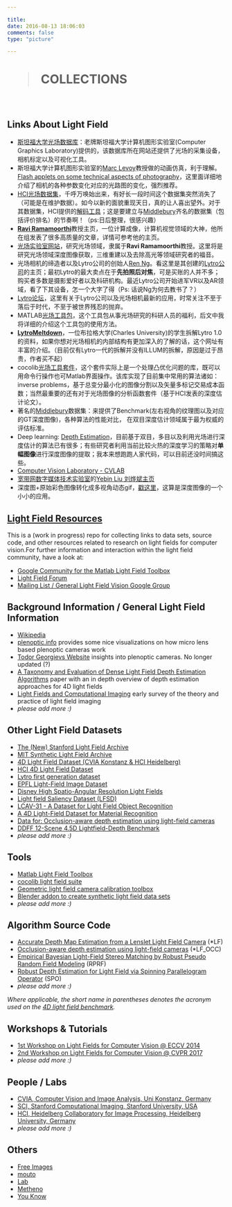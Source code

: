 ```yaml
---

title:
date: 2016-08-13 18:06:03
comments: false
type: "picture"

---
```



# <blockquote class="blockquote-center"> COLLECTIONS </blockquote>

<br>

## Links About Light Field



* [斯坦福大学光场数据库](http://lightfield.stanford.edu/lfs.html)：老牌斯坦福大学计算机图形实验室(Computer Graphics Laboratory)提供的，该数据库所在网站还提供了光场的采集设备，相机标定以及可视化工具。
* 斯坦福大学计算机图形实验室的[Marc Levoy](http://graphics.stanford.edu/~levoy/)教授做的动画仿真，利于理解。[Flash applets on some technical aspects of photography](https://graphics.stanford.edu/courses/cs178/applets/applets.html)，这里面详细地介绍了相机的各种参数变化对应的光路图的变化，强烈推荐。
* [HCI光场数据集](http://hci-lightfield.iwr.uni-heidelberg.de/)，千呼万唤始出来，有好长一段时间这个数据集突然消失了（可能是在维护数据）。如今以新的面貌重现天日，真的让人喜出望外。对于其数据集，HCI提供的[解码工具](https://github.com/lightfield-analysis/matlab-tools)；这是要建立与[Middlebury](#Middlebury)齐名的数据集（包括评价排名）的节奏啊！（ps:日后整理，很感兴趣）
* [**Ravi Ramamoorthi**](http://cseweb.ucsd.edu/~ravir/)教授主页，一位计算成像，计算机视觉领域的大神，他所在组发表了很多高质量的文章，详情可参考他的主页。
* [光场实验室网站](http://cseweb.ucsd.edu/~viscomp/projects/LF/)，研究光场领域，隶属于**Ravi Ramamoorthi**教授。这里将是研究光场领域深度图像获取，三维重建以及去除高光等领域研究者的福音。
* 光场相机的缔造者以及Lytro公司的创始人[Ren Ng](http://www.eecs.berkeley.edu/Faculty/Homepages/yirenng.html/)。看这里是其创建的[Lytro公司](https://illum.lytro.com)的主页；最初Lytro的最大卖点在于**先拍照后对焦**，可是买账的人并不多；购买者多数是摄影爱好者以及科研机构。最近Lytro公司开始进军VR以及AR领域，看了下其设备，怎一个大字了得（Ps: 话说Ng为何去教书了？）
* [Lytro论坛](http://blog.lytro.com/)，这里有关于Lytro公司以及光场相机最新的应用，时常关注不至于落后于时代，不至于被世界残忍的抛弃。
* MATLAB[光场工具包](http://www.mathworks.com/matlabcentral/fileexchange/49683-light-field-toolbox-v0-4)，这个工具包从事光场研究的科研人员的福利，后文中我将详细的介绍这个工具包的使用方法。
* [**LytroMeltdown**](http://optics.miloush.net/lytro/Default.aspx)，一位布拉格大学(Charles University)的学生拆解Lytro 1.0的资料，如果你想对光场相机的内部结构有更加深入的了解的话，这个网址有丰富的介绍。（目前仅有Lytro一代的拆解并没有ILLUM的拆解，原因是过于昂贵，作者买不起）
* cocolib[光场工具套件](http://sourceforge.net/p/cocolib/home/Home/)，这个套件实际上是一个处理凸优化问题的库，既可以用命令行操作也可Matlab界面操作。该库实现了目前集中常用的算法诸如： inverse problems，基于总变分最小化的图像分割以及矢量多标记交易成本函数；当然最重要的还有对于光场图像的分析函数套件（基于HCI发表的深度估计论文）。
* 著名的[Middlebury](http://vision.middlebury.edu/stereo/)<span id="Middlebury">数据集</span>：来提供了Benchmark(左右视角的纹理图以及对应的GT深度图像)，各种算法的性能对比， 在双目深度估计领域属于最为权威的评估标准。
* Deep learning: [Depth Estimation](https://github.com/iro-cp/FCRN-DepthPrediction)，目前基于双目，多目以及利用光场进行深度估计的算法已有很多；有些研究者利用当前比较火热的深度学习的策略对**单幅图像**进行深度图像的提取；我本来想跑跑人家代码，可以目前还没时间搞这些。
* [Computer Vision Laboratory - CVLAB](http://cvlab.epfl.ch/)
* [宽带网数字媒体技术实验室](http://media.au.tsinghua.edu.cn/people.jsp)的[Yebin Liu 刘烨斌主页](http://www.liuyebin.com/)
* 深度图+原始彩色图像转化成多视角动态gif，[戳这里](http://wigglemaker.ugocapeto.com/)，这算是深度图像的一个小小的应用。



## [Light Field Resources](https://github.com/Vincentqyw/light-field-resources/blob/master/README.md)
This is a (work in progress) repo for collecting links to data sets, source code, and other resources related to research on light fields for computer vision.For further information and interaction within the light field community, have a look at:
- [Google Community for the Matlab Light Field Toolbox](https://plus.google.com/communities/114934462920613225440)
- [Light Field Forum](http://lightfield-forum.com/en/)
- [Mailing List / General Light Field Vision Google Group](https://groups.google.com/forum/#!forum/lightfieldvision)


## Background Information / General Light Field Information
- [Wikipedia](https://en.wikipedia.org/wiki/Light_field)
- [plenoptic.info](http://plenoptic.info/) provides some nice visualizations on how micro lens based plenoptic cameras work
- [Todor Georgievs Website](http://www.tgeorgiev.net/) insights into plenoptic cameras. No longer updated (?)
- [A Taxonomy and Evaluation of Dense Light Field Depth Estimation Algorithms](http://lightfield-analysis.net/benchmark/paper/survey_cvprw_lf4cv_2017.pdf) paper with an in depth overview of depth estimation approaches for 4D light fields
- [Light Fields and Computational Imaging](https://web.stanford.edu/class/ee367/reading/levoy-lfphoto-ieee06.pdf) early survey of the theory and practice of light field imaging 
- *please add more :)*

## Other Light Field Datasets

- [The (New) Stanford Light Field Archive](http://lightfield.stanford.edu/)
- [MIT Synthetic Light Field Archive](http://web.media.mit.edu/~gordonw/SyntheticLightFields/index.php)
- [4D Light Field Dataset (CVIA Konstanz & HCI Heidelberg)](http://lightfield-analysis.net/)
- [HCI 4D Light Field Dataset](http://lightfieldgroup.iwr.uni-heidelberg.de/?page_id=713)
- [Lytro first generation dataset](https://www.irisa.fr/temics/demos/lightField/index.html)
- [EPFL Light-Field Image Dataset](http://mmspg.epfl.ch/EPFL-light-field-image-dataset)
- [Disney High Spatio-Angular Resolution Light Fields](https://www.disneyresearch.com/project/lightfields/)
- [Light field Saliency Dataset (LFSD)](https://www.eecis.udel.edu/~nianyi/LFSD.htm)
- [LCAV-31 - A Dataset for Light Field Object Recognition](https://github.com/aghasemi/lcav31)
- [A 4D Light-Field Dataset for Material Recognition](http://cseweb.ucsd.edu/~viscomp/projects/LF/papers/ECCV16/LF_dataset.zip)
- [Data for: Occlusion-aware depth estimation using light-field cameras](http://cseweb.ucsd.edu/~viscomp/projects/LF/papers/ICCV15/dataset.zip)
- [DDFF 12-Scene 4.5D Lightfield-Depth Benchmark](https://vision.in.tum.de/data/datasets/ddff12scene)
- *please add more :)*

## Tools
- [Matlab Light Field Toolbox](http://dgd.vision/Tools/LFToolbox/)
- [cocolib light field suite](http://cocolib.net/index.php/examples/lightfields)
- [Geometric light field camera calibration toolbox](https://sites.google.com/site/yunsubok/lf_geo_calib)
- [Blender addon to create synthetic light field data sets](https://github.com/lightfield-analysis/blender-addon)
- *please add more :)*

## Algorithm Source Code
- [Accurate Depth Map Estimation from a Lenslet Light Field Camera](https://sites.google.com/site/hgjeoncv/home/depthfromlf_cvpr15) (*LF)
- [Occlusion-aware depth estimation using light-field cameras](http://cseweb.ucsd.edu/~viscomp/projects/LF/papers/ICCV15/occCode.zip) (*LF_OCC)
- [Empirical Bayesian Light-Field Stereo Matching by Robust Pseudo Random Field Modeling](http://www.ee.nthu.edu.tw/chaotsung/rprf/index.html) (RPRF)
- [Robust Depth Estimation for Light Field via Spinning Parallelogram Operator](https://github.com/shuozh/Spinning-Parallelogram-Operator) (SPO)
- *please add more :)*

*Where applicable, the short name in parentheses denotes the acronym used on the [4D light field benchmark](http://lightfield-analysis.net).*


## Workshops & Tutorials
- [1st Workshop on Light Fields for Computer Vision @ ECCV 2014](https://www.eecis.udel.edu/~yu/LF4CV/)
- [2nd Workshop on Light Fields for Computer Vision @ CVPR 2017](http://lightfield-analysis.net/LF4CV/)
- *please add more :)*


## People / Labs
- [CVIA, Computer Vision and Image Analysis, Uni Konstanz, Germany](https://www.cvia.uni-konstanz.de/)
- [SCI, Stanford Computational Imaging, Stanford University, USA](http://www.computationalimaging.org/)
- [HCI, Heidelberg Collaboratory for Image Processing, Heidelberg University, Germany](http://lightfieldgroup.iwr.uni-heidelberg.de/?page_id=453)
- *please add more :)*


## Others
- [Free Images](https://unsplash.com/)
- [mouto](http://i.mouto.org/#kodak)
- [Lab](http://lab.mouto.org/)
- [Metheno](https://blog.metheno.net/)
- [You Know](http://x.mouto.org/wb/)








